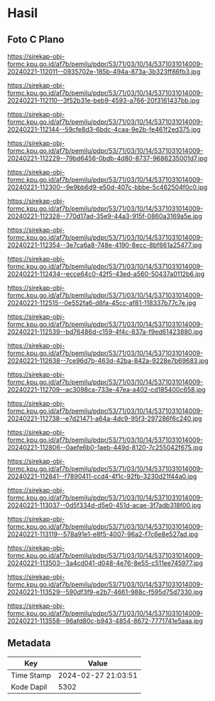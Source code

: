 # Hasil

## Foto C Plano

https://sirekap-obj-formc.kpu.go.id/af7b/pemilu/pdpr/53/71/03/10/14/5371031014009-20240221-112011--0935702e-185b-494a-873a-3b323ff86fb3.jpg

https://sirekap-obj-formc.kpu.go.id/af7b/pemilu/pdpr/53/71/03/10/14/5371031014009-20240221-112110--3f52b31e-beb9-4593-a766-20f3161437bb.jpg

https://sirekap-obj-formc.kpu.go.id/af7b/pemilu/pdpr/53/71/03/10/14/5371031014009-20240221-112144--59cfe8d3-6bdc-4caa-9e2b-fe461f2ed375.jpg

https://sirekap-obj-formc.kpu.go.id/af7b/pemilu/pdpr/53/71/03/10/14/5371031014009-20240221-112229--79bd6456-0bdb-4d80-8737-9686235001d7.jpg

https://sirekap-obj-formc.kpu.go.id/af7b/pemilu/pdpr/53/71/03/10/14/5371031014009-20240221-112300--9e9bb6d9-e50d-407c-bbbe-5c462504f0c0.jpg

https://sirekap-obj-formc.kpu.go.id/af7b/pemilu/pdpr/53/71/03/10/14/5371031014009-20240221-112328--770d17ad-35e9-44a3-915f-0860a3169a5e.jpg

https://sirekap-obj-formc.kpu.go.id/af7b/pemilu/pdpr/53/71/03/10/14/5371031014009-20240221-112354--3e7ca6a8-748e-4190-8ecc-8bf661a25477.jpg

https://sirekap-obj-formc.kpu.go.id/af7b/pemilu/pdpr/53/71/03/10/14/5371031014009-20240221-112434--ecce64c0-42f5-43ed-a560-50437a0112b6.jpg

https://sirekap-obj-formc.kpu.go.id/af7b/pemilu/pdpr/53/71/03/10/14/5371031014009-20240221-112515--0e552fa6-d8fa-45cc-af81-118337b77c7e.jpg

https://sirekap-obj-formc.kpu.go.id/af7b/pemilu/pdpr/53/71/03/10/14/5371031014009-20240221-112539--bd76486d-c159-4f4c-837a-f9ed61423880.jpg

https://sirekap-obj-formc.kpu.go.id/af7b/pemilu/pdpr/53/71/03/10/14/5371031014009-20240221-112638--7ce96d7b-463d-42ba-842a-9228e7b69683.jpg

https://sirekap-obj-formc.kpu.go.id/af7b/pemilu/pdpr/53/71/03/10/14/5371031014009-20240221-112709--ac3098ca-733e-47ea-a402-cd185400c658.jpg

https://sirekap-obj-formc.kpu.go.id/af7b/pemilu/pdpr/53/71/03/10/14/5371031014009-20240221-112738--e7d21471-a64a-4dc9-95f3-297286f6c240.jpg

https://sirekap-obj-formc.kpu.go.id/af7b/pemilu/pdpr/53/71/03/10/14/5371031014009-20240221-112806--0aefe6b0-1aeb-449d-8120-7c255042f675.jpg

https://sirekap-obj-formc.kpu.go.id/af7b/pemilu/pdpr/53/71/03/10/14/5371031014009-20240221-112841--f7890411-ccd4-4f1c-92fb-3230d21f44a0.jpg

https://sirekap-obj-formc.kpu.go.id/af7b/pemilu/pdpr/53/71/03/10/14/5371031014009-20240221-113037--0d5f334d-d5e0-451d-acae-3f7adb318f00.jpg

https://sirekap-obj-formc.kpu.go.id/af7b/pemilu/pdpr/53/71/03/10/14/5371031014009-20240221-113119--578a91e1-e8f5-4007-96a2-f7c6e8e527ad.jpg

https://sirekap-obj-formc.kpu.go.id/af7b/pemilu/pdpr/53/71/03/10/14/5371031014009-20240221-113503--3a4cd041-d048-4e76-8e55-c511ee745977.jpg

https://sirekap-obj-formc.kpu.go.id/af7b/pemilu/pdpr/53/71/03/10/14/5371031014009-20240221-113529--590df3f9-e2b7-4661-988c-f595d75d7330.jpg

https://sirekap-obj-formc.kpu.go.id/af7b/pemilu/pdpr/53/71/03/10/14/5371031014009-20240221-113558--96afd80c-b943-4854-8672-7771741e5aaa.jpg


## Metadata

| Key        | Value               |
| ---------- | ------------------- |
| Time Stamp | 2024-02-27 21:03:51 |
| Kode Dapil | 5302                |



